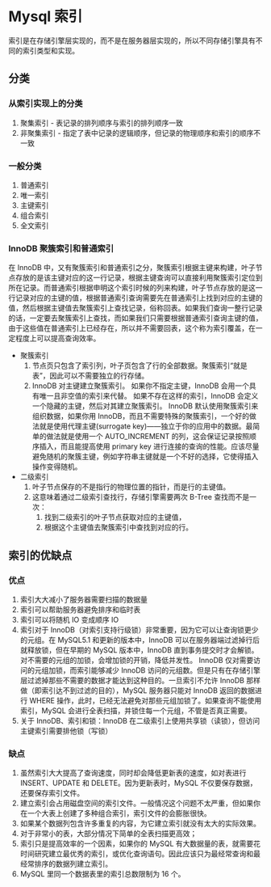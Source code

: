 # Mysql 索引

索引是在存储引擎层实现的，而不是在服务器层实现的，所以不同存储引擎具有不同的索引类型和实现。

## 分类

### 从索引实现上的分类

1. 聚集索引 - 表记录的排列顺序与索引的排列顺序一致
1. 非聚集索引 - 指定了表中记录的逻辑顺序，但记录的物理顺序和索引的顺序不一致

### 一般分类

1. 普通索引
1. 唯一索引
1. 主键索引
1. 组合索引
1. 全文索引

### InnoDB 聚簇索引和普通索引

在 InnoDB 中，又有聚簇索引和普通索引之分，聚簇索引根据主键来构建，叶子节点存放的是该主键对应的这一行记录，根据主键查询可以直接利用聚簇索引定位到所在记录。而普通索引根据申明这个索引时候的列来构建，叶子节点存放的是这一行记录对应的主键的值，根据普通索引查询需要先在普通索引上找到对应的主键的值，然后根据主键值去聚簇索引上查找记录，俗称回表。如果我们查询一整行记录的话，一定要去聚簇索引上查找，而如果我们只需要根据普通索引查询主键的值，由于这些值在普通索引上已经存在，所以并不需要回表，这个称为索引覆盖，在一定程度上可以提高查询效率。

- 聚簇索引
  1. 节点页只包含了索引列，叶子页包含了行的全部数据。聚簇索引“就是表”，因此可以不需要独立的行存储。
  1. InnoDB 对主键建立聚簇索引。
     如果你不指定主键，InnoDB 会用一个具有唯一且非空值的索引来代替。
     如果不存在这样的索引，InnoDB 会定义一个隐藏的主键，然后对其建立聚簇索引。
     InnoDB 默认使用聚簇索引来组织数据，如果你用 InnoDB，而且不需要特殊的聚簇索引，一个好的做法就是使用代理主键(surrogate key)——独立于你的应用中的数据。最简单的做法就是使用一个 AUTO_INCREMENT 的列，这会保证记录按照顺序插入，而且能提高使用 primary key 进行连接的查询的性能。应该尽量避免随机的聚簇主键，例如字符串主键就是一个不好的选择，它使得插入操作变得随机。
- 二级索引
  1. 叶子节点保存的不是指行的物理位置的指针，而是行的主键值。
  1. 这意味着通过二级索引查找行，存储引擎需要两次 B-Tree 查找而不是一次：
     1. 找到二级索引的叶子节点获取对应的主键值，
     1. 根据这个主键值去聚簇索引中查找到对应的行。

## 索引的优缺点

### 优点

1. 索引大大减小了服务器需要扫描的数据量
1. 索引可以帮助服务器避免排序和临时表
1. 索引可以将随机 IO 变成顺序 IO
1. 索引对于 InnoDB（对索引支持行级锁）非常重要，因为它可以让查询锁更少的元组。在 MySQL5.1 和更新的版本中，InnoDB 可以在服务器端过滤掉行后就释放锁，但在早期的 MySQL 版本中，InnoDB 直到事务提交时才会解锁。对不需要的元组的加锁，会增加锁的开销，降低并发性。 InnoDB 仅对需要访问的元组加锁，而索引能够减少 InnoDB 访问的元组数。但是只有在存储引擎层过滤掉那些不需要的数据才能达到这种目的。一旦索引不允许 InnoDB 那样做（即索引达不到过滤的目的），MySQL 服务器只能对 InnoDB 返回的数据进行 WHERE 操作，此时，已经无法避免对那些元组加锁了。如果查询不能使用索引，MySQL 会进行全表扫描，并锁住每一个元组，不管是否真正需要。
1. 关于 InnoDB、索引和锁：InnoDB 在二级索引上使用共享锁（读锁），但访问主键索引需要排他锁（写锁）

### 缺点

1. 虽然索引大大提高了查询速度，同时却会降低更新表的速度，如对表进行 INSERT、UPDATE 和 DELETE。因为更新表时，MySQL 不仅要保存数据，还要保存索引文件。
1. 建立索引会占用磁盘空间的索引文件。一般情况这个问题不太严重，但如果你在一个大表上创建了多种组合索引，索引文件的会膨胀很快。
1. 如果某个数据列包含许多重复的内容，为它建立索引就没有太大的实际效果。
1. 对于非常小的表，大部分情况下简单的全表扫描更高效；
1. 索引只是提高效率的一个因素，如果你的 MySQL 有大数据量的表，就需要花时间研究建立最优秀的索引，或优化查询语句。因此应该只为最经常查询和最经常排序的数据列建立索引。
1. MySQL 里同一个数据表里的索引总数限制为 16 个。
